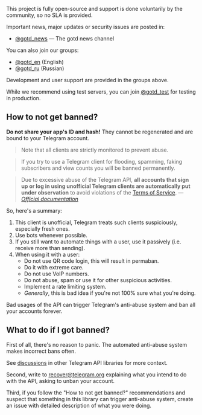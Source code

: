 This project is fully open-source and support is done voluntarily
by the community, so no SLA is provided.

Important news, major updates or security issues are posted in:

* [@gotd_news](https://t.me/gotd_news) — The gotd news channel

You can also join our groups:

* [@gotd_en](https://t.me/gotd_en) (English)
* [@gotd_ru](https://t.me/gotd_ru) (Russian)

Development and user support are provided in the groups above.

While we recommend using test servers, you can join [@gotd_test](https://t.me/gotd_test) for testing in production.

## How to not get banned?

**Do not share your app's ID and hash!**
They cannot be regenerated and are bound to your Telegram account.

> Note that all clients are strictly monitored to prevent abuse.

> If you try to use a Telegram client for flooding, spamming, faking subscribers and view counts you will be banned permanently.

> Due to excessive abuse of the Telegram API, **all accounts that sign up or
> log in using unofficial Telegram clients are automatically
> put under observation** to avoid violations of the [Terms of Service](https://core.telegram.org/api/terms).
> &mdash; <cite>[Official documentation][1]</cite>

[1]: https://core.telegram.org/api/obtaining_api_id

So, here's a summary:

1. This client is unofficial, Telegram treats such clients suspiciously, especially fresh ones.
2. Use bots whenever possible.
3. If you still want to automate things with a user, use it passively (i.e. receive more than sending).
4. When using it with a user:
   * Do not use QR code login, this will result in permaban.
   * Do it with extreme care.
   * Do not use VoIP numbers.
   * Do not abuse, spam or use it for other suspicious activities.
   * Implement a rate limiting system.
   * _Generally_, this is bad idea if you're not 100% sure what you're doing.

Bad usages of the API can trigger Telegram's anti-abuse system and ban all your accounts forever.

## What to do if I got banned?

First of all, there's no reason to panic. The automated anti-abuse system makes incorrect bans often.

See [discussions](https://github.com/lonamiwebs/telethon/issues/824#issuecomment-432182634) in other Telegram API libraries
for more context.

Second, write to [recover@telegram.org](mailto:recover@telegram.org) explaining what you intend to do with the API,
asking to unban your account.

Third, if you follow the "How to not get banned?" recommendations and suspect that
something in this library can trigger anti-abuse system, create an issue with
detailed description of what you were doing.
